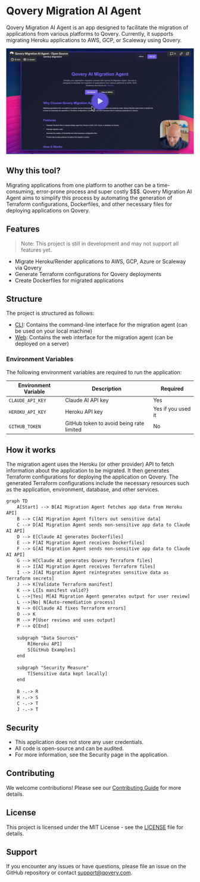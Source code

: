 # Qovery Migration AI Agent

Qovery Migration AI Agent is an app designed to facilitate the migration of applications from various platforms to Qovery. Currently, it supports migrating Heroku applications to AWS, GCP, or Scaleway using Qovery.

[![demo video](assets/video.png)](https://www.loom.com/share/0045d92738f0445aac1cd01766dbbdee)

## Why this tool?

Migrating applications from one platform to another can be a time-consuming, error-prone process and super costly $$$. Qovery Migration AI Agent aims to simplify this process by automating the generation of Terraform configurations, Dockerfiles, and other necessary files for deploying applications on Qovery.

## Features

> Note: This project is still in development and may not support all features yet.

- Migrate Heroku/Render applications to AWS, GCP, Azure or Scaleway via Qovery
- Generate Terraform configurations for Qovery deployments
- Create Dockerfiles for migrated applications

## Structure

The project is structured as follows:

- [CLI](cli): Contains the command-line interface for the migration agent (can be used on your local machine)
- [Web](web): Contains the web interface for the migration agent (can be deployed on a server)

### Environment Variables

The following environment variables are required to run the application:

| Environment Variable | Description                              | Required           |
|----------------------|------------------------------------------|--------------------|
| `CLAUDE_API_KEY`     | Claude AI API key                        | Yes                |
| `HEROKU_API_KEY`     | Heroku API key                           | Yes if you used it |
| `GITHUB_TOKEN`       | GitHub token to avoid being rate limited | No                 |

## How it works

The migration agent uses the Heroku (or other provider) API to fetch information about the application to be migrated. It then generates Terraform configurations for deploying the application on Qovery. The generated Terraform configurations include the necessary resources such as the application, environment, database, and other services.

```mermaid
graph TD
    A[Start] --> B[AI Migration Agent fetches app data from Heroku API]
    B --> C[AI Migration Agent filters out sensitive data]
    C --> D[AI Migration Agent sends non-sensitive app data to Claude AI API]
    D --> E[Claude AI generates Dockerfiles]
    E --> F[AI Migration Agent receives Dockerfiles]
    F --> G[AI Migration Agent sends non-sensitive app data to Claude AI API]
    G --> H[Claude AI generates Qovery Terraform files]
    H --> I[AI Migration Agent receives Terraform files]
    I --> J[AI Migration Agent reintegrates sensitive data as Terraform secrets]
    J --> K[Validate Terraform manifest]
    K --> L{Is manifest valid?}
    L -->|Yes| M[AI Migration Agent generates output for user review]
    L -->|No| N[Auto-remediation process]
    N --> O[Claude AI fixes Terraform errors]
    O --> K
    M --> P[User reviews and uses output]
    P --> Q[End]

    subgraph "Data Sources"
        R[Heroku API]
        S[GitHub Examples]
    end

    subgraph "Security Measure"
        T[Sensitive data kept locally]
    end

    B -.-> R
    H -.-> S
    C -.-> T
    J -.-> T

```

## Security

- This application does not store any user credentials.
- All code is open-source and can be audited.
- For more information, see the Security page in the application.

## Contributing

We welcome contributions! Please see our [Contributing Guide](CONTRIBUTING.md) for more details.

## License

This project is licensed under the MIT License - see the [LICENSE](LICENSE) file for details.

## Support

If you encounter any issues or have questions, please file an issue on the GitHub repository or contact support@qovery.com.
